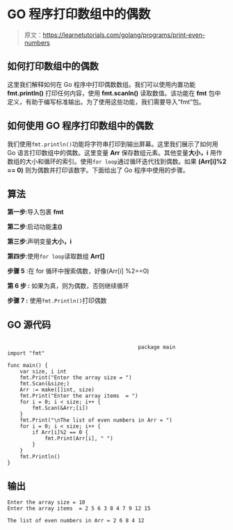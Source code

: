 # GO 程序打印数组中的偶数

> 原文：<https://learnetutorials.com/golang/programs/print-even-numbers>

## 如何打印数组中的偶数

这里我们解释如何在 Go 程序中打印偶数数组。我们可以使用内置功能 **fmt.println()** 打印任何内容，使用 **fmt.scanln()** 读取数值。该功能在 **fmt** 包中定义，有助于编写标准输出。为了使用这些功能，我们需要导入“fmt”包。

## 如何使用 GO 程序打印数组中的偶数

我们使用`fmt.println()`功能将字符串打印到输出屏幕。这里我们展示了如何用 Go 语言打印数组中的偶数。这里变量 **Arr** 保存数组元素。其他变量**大小，i** 用作数组的大小和循环的索引。使用`for loop`通过循环迭代找到偶数。如果 **(Arr[i]%2 == 0)** 则为偶数并打印该数字。下面给出了 Go 程序中使用的步骤。

## 算法

**第一步**:导入包裹 **fmt**

**第二步**:启动功能**主()**

**第三步**:声明变量**大小，i**

**第四步**:使用`for loop`读取数组 **Arr[]**

**步骤 5** :在 for 循环中搜索偶数，好像(Arr[i] %2==0)

****第 6 步** :** 如果为真，则为偶数，否则继续循环

****步骤 7** :** 使用`fmt.Println()`打印偶数

## GO 源代码

```

                                          package main
import "fmt"

func main() {
    var size, i int
    fmt.Print("Enter the array size = ")
    fmt.Scan(&size;)
    Arr := make([]int, size)
    fmt.Print("Enter the array items  = ")
    for i = 0; i < size; i++ {
        fmt.Scan(&Arr;[i])
    }
    fmt.Print("\nThe list of even numbers in Arr = ")
    for i = 0; i < size; i++ {
        if Arr[i]%2 == 0 {
            fmt.Print(Arr[i], " ")
        }
    }
    fmt.Println()
}

```

## 输出

```
Enter the array size = 10
Enter the array items  = 2 5 6 3 8 4 7 9 12 15

The list of even numbers in Arr = 2 6 8 4 12
```